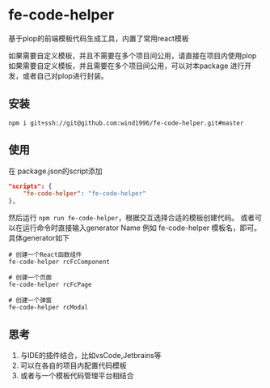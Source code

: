 # fe-code-helper
基于plop的前端模板代码生成工具，内置了常用react模板

如果需要自定义模板，并且不需要在多个项目间公用，请直接在项目内使用plop
如果需要自定义模板，并且需要在多个项目间公用，可以对本package
进行开发，或者自己对plop进行封装。

## 安装
```
npm i git+ssh://git@github.com:wind1996/fe-code-helper.git#master
```
## 使用
在 package.json的script添加
```json
"scripts": {
    "fe-code-helper": "fe-code-helper"
},
```

然后运行 `npm run fe-code-helper`，根据交互选择合适的模板创建代码。
或者可以在运行命令时直接输入generator Name 例如 fe-code-helper 模板名，即可。
具体generator如下
```
# 创建一个React函数组件
fe-code-helper rcFcComponent

# 创建一个页面
fe-code-helper rcFcPage

# 创建一个弹窗
fe-code-helper rcModal
```
## 思考
1. 与IDE的插件结合，比如vsCode,Jetbrains等
2. 可以在各自的项目内配置代码模板
3. 或者与一个模板代码管理平台相结合
